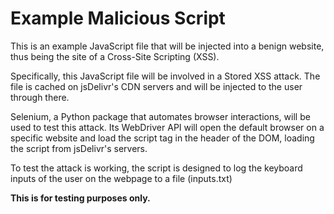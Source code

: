 # Example Malicious Script

This is an example JavaScript file that will be injected into a benign website, thus being the site of a Cross-Site Scripting (XSS).

Specifically, this JavaScript file will be involved in a Stored XSS attack. The file is cached on jsDelivr's CDN servers and will be injected to the user through there.

Selenium, a Python package that automates browser interactions, will be used to test this attack. Its WebDriver API will open the default browser on a specific website and load the script tag in the header of the DOM, loading the script from jsDelivr's servers.

To test the attack is working, the script is designed to log the keyboard inputs of the user on the webpage to a file (inputs.txt)

**This is for testing purposes only.**
